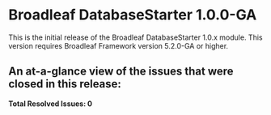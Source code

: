 # Broadleaf DatabaseStarter 1.0.0-GA

This is the initial release of the Broadleaf DatabaseStarter 1.0.x module. This version requires Broadleaf Framework version 5.2.0-GA or higher.

## An at-a-glance view of the issues that were closed in this release:


**Total Resolved Issues: 0**
